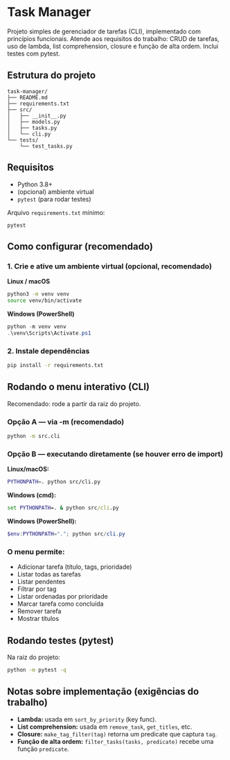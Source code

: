 # Task Manager

Projeto simples de gerenciador de tarefas (CLI), implementado com princípios funcionais.
Atende aos requisitos do trabalho: CRUD de tarefas, uso de lambda, list comprehension, closure e função de alta ordem. Inclui testes com pytest.

## Estrutura do projeto

```
task-manager/
├── README.md
├── requirements.txt
├── src/
│   ├── __init__.py
│   ├── models.py
│   ├── tasks.py
│   └── cli.py
└── tests/
    └── test_tasks.py
```

## Requisitos

- Python 3.8+
- (opcional) ambiente virtual
- `pytest` (para rodar testes)

Arquivo `requirements.txt` mínimo:
```
pytest
```

## Como configurar (recomendado)

### 1. Crie e ative um ambiente virtual (opcional, recomendado)

**Linux / macOS**
```bash
python3 -m venv venv
source venv/bin/activate
```

**Windows (PowerShell)**
```powershell
python -m venv venv
.\venv\Scripts\Activate.ps1
```

### 2. Instale dependências
```bash
pip install -r requirements.txt
```

## Rodando o menu interativo (CLI)

Recomendado: rode a partir da raiz do projeto.

### Opção A — via -m (recomendado)
```bash
python -m src.cli
```

### Opção B — executando diretamente (se houver erro de import)

**Linux/macOS:**
```bash
PYTHONPATH=. python src/cli.py
```

**Windows (cmd):**
```cmd
set PYTHONPATH=. & python src/cli.py
```

**Windows (PowerShell):**
```powershell
$env:PYTHONPATH="."; python src/cli.py
```

### O menu permite:
- Adicionar tarefa (título, tags, prioridade)
- Listar todas as tarefas
- Listar pendentes
- Filtrar por tag
- Listar ordenadas por prioridade
- Marcar tarefa como concluída
- Remover tarefa
- Mostrar títulos

## Rodando testes (pytest)

Na raiz do projeto:
```bash
python -m pytest -q
```

## Notas sobre implementação (exigências do trabalho)

- **Lambda:** usada em `sort_by_priority` (key func).
- **List comprehension:** usada em `remove_task`, `get_titles`, etc.
- **Closure:** `make_tag_filter(tag)` retorna um predicate que captura `tag`.
- **Função de alta ordem:** `filter_tasks(tasks, predicate)` recebe uma função `predicate`.
